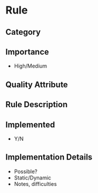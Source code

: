 # Rule
## Category
## Importance
* High/Medium
## Quality Attribute
## Rule Description
## Implemented
* Y/N
## Implementation Details
* Possible?
* Static/Dynamic
* Notes, difficulties